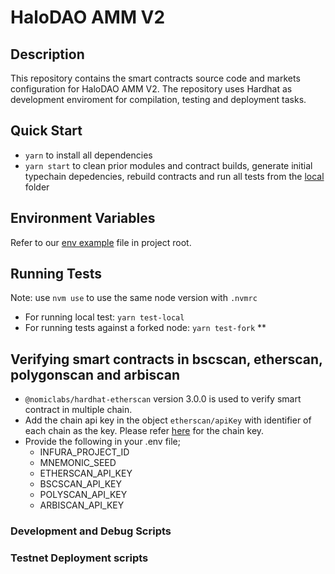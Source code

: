 # HaloDAO AMM V2

## Description

This repository contains the smart contracts source code and markets configuration for HaloDAO AMM V2. The repository uses Hardhat as development enviroment for compilation, testing and deployment tasks.

## Quick Start

- `yarn` to install all dependencies
- `yarn start` to clean prior modules and contract builds, generate initial typechain depedencies, rebuild contracts and run all tests from the [local](./tests/local) folder

## Environment Variables

Refer to our [env example](./.env.example) file in project root.

## Running Tests

Note: use `nvm use` to use the same node version with `.nvmrc`

- For running local test: `yarn test-local`
- For running tests against a forked node: `yarn test-fork` \*\*

## Verifying smart contracts in bscscan, etherscan, polygonscan and arbiscan

- `@nomiclabs/hardhat-etherscan` version 3.0.0 is used to verify smart contract in multiple chain.
- Add the chain api key in the object `etherscan/apiKey` with identifier of each chain as the key. Please refer [here](https://hardhat.org/plugins/nomiclabs-hardhat-etherscan.html#multiple-api-keys-and-alternative-block-explorers) for the chain key.
- Provide the following in your .env file;
  - INFURA_PROJECT_ID
  - MNEMONIC_SEED
  - ETHERSCAN_API_KEY
  - BSCSCAN_API_KEY
  - POLYSCAN_API_KEY
  - ARBISCAN_API_KEY

### Development and Debug Scripts

### Testnet Deployment scripts
